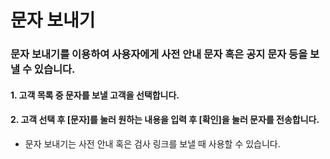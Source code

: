 # 문자 보내기

### 문자 보내기를 이용하여 사용자에게 사전 안내 문자 혹은 공지 문자 등을 보낼 수 있습니다.  
#### 1. 고객 목록 중 문자를 보낼 고객을 선택합니다.  
#### 2. 고객 선택 후 [문자]를 눌러 원하는 내용을 입력 후 [확인]을 눌러 문자를 전송합니다.
- 문자 보내기는 사전 안내 혹은 검사 링크를 보낼 때 사용할 수 있습니다.
